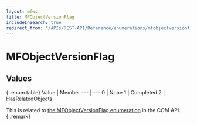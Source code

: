 ```yaml
---
layout: mfws
title: MFObjectVersionFlag
includeInSearch: true
redirect_from: "/APIs/REST-API/Reference/enumerations/mfobjectversionflag.html"
---
```


# MFObjectVersionFlag

## Values

{:.enum.table}
Value | Member
--- | ---
0 | None 
1 | Completed 
2 | HasRelatedObjects 

This is related to [the MFObjectVersionFlag enumeration](https://www.m-files.com/api/documentation/index.html#MFilesAPI~MFObjectVersionFlag.html) in the COM API.
{:.remark}